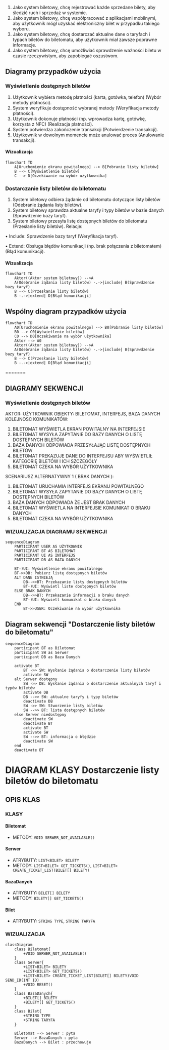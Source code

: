 1. Jako system biletowy, chcę rejestrować każde sprzedane bilety, aby śledzić
ruch i sprzedaż w systemie.
2. Jako system biletowy, chcę współpracować z aplikacjami mobilnymi, aby
użytkownik mógł uzyskać elektroniczny bilet w przypadku takiego wyboru.
3. Jako system biletowy, chcę dostarczać aktualne dane o taryfach i typach 
biletów do biletomatu, aby użytkownik miał zawsze poprawne informacje.
4. Jako system biletowy, chcę umożliwiać sprawdzenie ważności biletu w czasie 
rzeczywistym, aby zapobiegać oszustwom.

## Diagramy przypadków użycia
### Wyświetlenie dostępnych biletów

1. Użytkownik wybiera metodę płatności (karta, gotówka, telefon) (Wybór metody płatności).
2. System weryfikuje dostępność wybranej metody (Weryfikacja metody płatności).
3. Użytkownik dokonuje płatności (np. wprowadza kartę, gotówkę, korzysta z NFC) (Realizacja płatności).
4. System potwierdza zakończenie transakcji (Potwierdzenie transakcji).
5. Użytkownik w dowolnym momencie może anulować proces (Anulowanie transakcji).

#### Wizualizacja

```mermaid
flowchart TD
    A[Uruchomienie ekranu powitalnego] --> B[Pobranie listy biletów]
    B --> C[Wyświetlenie biletów]
    C --> D[Oczekiwanie na wybór użytkownika]
```
### Dostarczanie listy biletów do biletomatu
1. System biletowy odbiera żądanie od biletomatu dotyczące listy biletów 
(Odebranie żądania listy biletów).
2. System biletowy sprawdza aktualne taryfy i typy biletów w bazie danych 
(Sprawdzenie bazy taryf).
3. System biletowy przesyła listę dostępnych biletów do biletomatu (Przesłanie 
listy biletów).
Relacje:

• Include: Sprawdzenie bazy taryf (Weryfikacja taryf).

• Extend: Obsługa błędów komunikacji (np. brak połączenia z biletomatem) (Błąd 
komunikacji).

#### Wizualizacja
```mermaid
flowchart TD
    Aktor((Aktor system biletowy)) -->A
    A(Odebranie żądania listy biletów) -.->|include| B(Sprawdzenie bazy taryf)
    B --> C(Przesłanie listy biletów)
    B -.->|extend| D[Błąd komunikacji]
```

## Wspólny diagram przypadków użycia
```mermaid
flowchart TD
    A0[Uruchomienie ekranu powitalnego] --> B0[Pobranie listy biletów]
    B0 --> C0[Wyświetlenie biletów]
    C0 --> D0[Oczekiwanie na wybór użytkownika]
    Aktor --> A0
    Aktor((Aktor system biletowy)) -->A
    A(Odebranie żądania listy biletów) -.->|include| B(Sprawdzenie bazy taryf)
    B --> C(Przesłanie listy biletów)
    B -.->|extend| D[Błąd komunikacji]
```

=======
## DIAGRAMY SEKWENCJI
### Wyświetlenie dostępnych biletów
AKTOR: UŻYTKOWNIK
OBIEKTY: BILETOMAT, INTERFEJS, BAZA DANYCH
KOLEJNOSC KOMUNIKATÓW: 
1. BILETOMAT WYŚWIETLA EKRAN POWITALNY NA INTERFEJSIE
2. BILETOMAT WYSYŁA ZAPYTANIE DO BAZY DANYCH O LISTĘ DOSTĘPNYCH BILETÓW
3. BAZA DANYCH ODPOWIADA PRZESYŁAJĄC LISTĘ DOSTĘPNYCH BILETÓW
4. BILETOMAT PREKAZUJE DANE DO INTERFEJSU ABY WYŚWIETLIŁ KATEGORIĘ BILETÓW I ICH SZCZEGÓŁY
5. BILETOMAT CZEKA NA WYBÓR UŻYTKOWNIKA

SCENARIUSZ ALTERNATYWNY 1 ( BRAK DANYCH ):
1. BILETOMAT URUCHAMIA INTERFEJS EKRANU POWITALNEGO
2. BILETOMAT WYSYŁA ZAPYTANIE DO BAZY DANYCH O LISTĘ DOSTĘPNYCH BILETÓW
3. BAZA DANYCH ODPOWIADA ŻE JEST BRAK DANYCH
4. BILETOMAT WYŚWIETLA NA INTERFEJSIE KOMUNIKAT O BRAKU DANYCH
5. BILETOMAT CZEKA NA WYBÓR UŻYTKOWNIKA

### WIZUALIZACJA DIAGRAMU SEKWENCJI
```mermaid
sequenceDiagram
    PARTICIPANT USER AS UŻYTKOWNIK
    PARTICIPANT BT AS BILETOMAT
    PARTICIPANT UI AS INTERFEJS
    PARTICIPANT DB AS BAZA DANYCH

    BT-)UI: Wyświetlenie ekranu powitalnego
    BT->>DB: Pobierz listę dostępnych biletów
    ALT DANE ISTNIEJĄ
        DB-->>BT: Przekazanie listy dostępnych biletów
        BT-)UI: Wyświetl liste dostępnych biletów
    ELSE BRAK DANYCH
        DB-->>BT: Przekazanie informacji o braku danych
        BT-)UI: Wyświetl komunikat o braku danych
    END
        BT->>USER: Oczekiwanie na wybór użytkownika
```

## Diagram sekwencji "Dostarczenie listy biletów do biletomatu"

```mermaid
sequenceDiagram
    participant BT as Biletomat
    participant SW as Serwer
    participant DB as Baza Danych

    activate BT
        BT ->> SW: Wysłanie żądania o dostarczenie listy biletów
        activate SW
    alt Serwer dostępny
        SW ->> DB: Wysłanie żądania o dostarczenie aktualnych taryf i typów biletów
        activate DB
        DB -->> SW: aktualne taryfy i typy biletów
        deactivate DB
        SW ->> SW: Stworzenie listy biletów
        SW -->> BT: lista dostępnych biletów
    else Serwer niedostępny
        deactivate SW
        deactivate BT    
        activate BT
        activate SW
        SW -->> BT: informacja o błędzie
        deactivate SW
    end
    deactivate BT
```

# DIAGRAM KLASY Dostarczenie listy biletów do biletomatu
## OPIS KLAS
### KLASY
#### Biletomat
 - METODY: `VOID SERWER_NOT_AVAILABLE()`
#### Serwer
 - ATRYBUTY: `LIST<BILET> BILETY`
 - METODY: `LIST<BILET> GET_TICKETS()`, `LIST<BILET> CREATE_TICKET_LIST(BILET[] BILETY)`
#### BazaDanych
 - ATRYBUTY: `BILET[] BILETY`
 - METODY: `BILETY[] GET_TICKETS()`
#### Bilet
 - ATRYBUTY: `STRING TYPE`, `STRING TARYFA`
### WIZUALIZACJA
``` mermaid
classDiagram
    class Biletomat{
        +VOID SERWER_NOT_AVAILABLE()
    }
    class Serwer{
        +LIST<BILET> BILETY
        +LIST<BILET> GET_TICKETS()
        +LIST<BILET> CREATE_TICKET_LIST(BILET[] BILETY)VOID SEND_ID(INT ID)
        +VOID RESET()
    }
    class BazaDanych{
        +BILET[] BILETY
        +BILETY[] GET_TICKETS()
    }
    class Bilet{
        +STRING TYPE
        +STRING TARYFA
    }

    Biletomat --> Serwer : pyta
    Serwer --> BazaDanych : pyta
    BazaDanych --> Bilet : przechowuje
```
